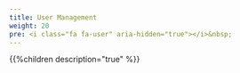 ```yaml
---
title: User Management
weight: 20
pre: <i class="fa fa-user" aria-hidden="true"></i>&nbsp;
---
```


{{%children description="true" %}}
